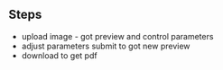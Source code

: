 ## Steps
-  upload image - got preview and control parameters
- adjust parameters submit to got new preview
- download to get pdf